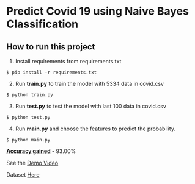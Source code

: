 # Predict Covid 19 using Naive Bayes Classification

## How to run this project
1. Install requirements from requirements.txt
``` 
$ pip install -r requirements.txt
```

2. Run <b>train.py</b> to train the model with 5334 data in covid.csv
```
$ python train.py
```

3. Run <b>test.py</b> to test the model with last 100 data in covid.csv
```
$ python test.py
```

4. Run <b>main.py</b> and choose the features to predict the probability.
```
$ python main.py
```

<b><u>Accuracy gained</u></b> - 93.00%

See the <a href="https://drive.google.com/file/d/1lrXIq0xdN63wasZIavZjfDupCoOicRtn/view?usp=share_link">Demo Video</a>


Dataset <a href="https://www.kaggle.com/datasets/jayaprakashpondy/coviddataset">Here</a>

